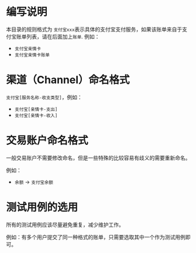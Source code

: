# 编写说明

本目录的规则格式为 `支付宝xxx`表示具体的支付宝支付服务，如果该账单来自于支付宝账单列表，请在后面加上`账单`.
例如：
- `支付宝亲情卡`
- `支付宝亲情卡账单`

# 渠道（Channel）命名格式

`支付宝[服务名称-收支类型]`，例如：

- `支付宝[亲情卡-支出]`
- `支付宝[亲情卡-收入]`

# 交易账户命名格式

一般交易账户不需要修改命名，但是一些特殊的比较容易有歧义的需要重新命名。

例如：

- `余额` -> `支付宝余额`

# 测试用例的选用

所有的测试用例应该尽量避免重复，减少维护工作。

例如：有多个用户提交了同一种格式的账单，只需要选取其中一个作为测试用例即可。

